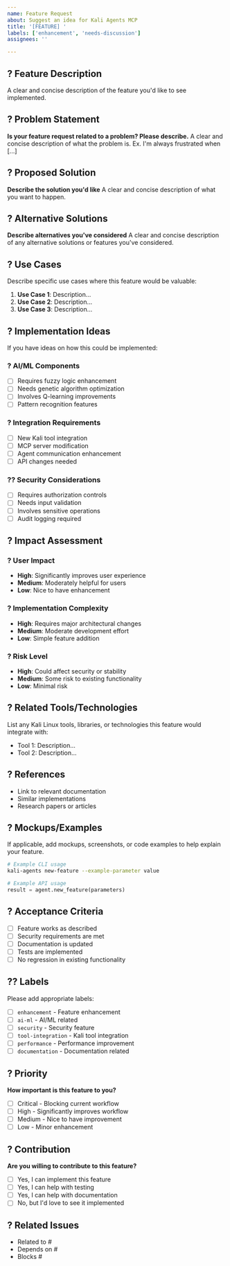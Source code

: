 ```yaml
---
name: Feature Request
about: Suggest an idea for Kali Agents MCP
title: '[FEATURE] '
labels: ['enhancement', 'needs-discussion']
assignees: ''

---
```


## ? Feature Description
A clear and concise description of the feature you'd like to see implemented.

## ? Problem Statement
**Is your feature request related to a problem? Please describe.**
A clear and concise description of what the problem is. Ex. I'm always frustrated when [...]

## ? Proposed Solution
**Describe the solution you'd like**
A clear and concise description of what you want to happen.

## ? Alternative Solutions
**Describe alternatives you've considered**
A clear and concise description of any alternative solutions or features you've considered.

## ? Use Cases
Describe specific use cases where this feature would be valuable:
1. **Use Case 1**: Description...
2. **Use Case 2**: Description...
3. **Use Case 3**: Description...

## ? Implementation Ideas
If you have ideas on how this could be implemented:

### ? **AI/ML Components**
- [ ] Requires fuzzy logic enhancement
- [ ] Needs genetic algorithm optimization  
- [ ] Involves Q-learning improvements
- [ ] Pattern recognition features

### ? **Integration Requirements**
- [ ] New Kali tool integration
- [ ] MCP server modification
- [ ] Agent communication enhancement
- [ ] API changes needed

### ?? **Security Considerations**
- [ ] Requires authorization controls
- [ ] Needs input validation
- [ ] Involves sensitive operations
- [ ] Audit logging required

## ? Impact Assessment

### ? **User Impact**
- **High**: Significantly improves user experience
- **Medium**: Moderately helpful for users
- **Low**: Nice to have enhancement

### ? **Implementation Complexity**
- **High**: Requires major architectural changes
- **Medium**: Moderate development effort
- **Low**: Simple feature addition

### ? **Risk Level**
- **High**: Could affect security or stability
- **Medium**: Some risk to existing functionality
- **Low**: Minimal risk

## ? Related Tools/Technologies
List any Kali Linux tools, libraries, or technologies this feature would integrate with:
- Tool 1: Description...
- Tool 2: Description...

## ? References
- Link to relevant documentation
- Similar implementations
- Research papers or articles

## ? Mockups/Examples
If applicable, add mockups, screenshots, or code examples to help explain your feature.

```bash
# Example CLI usage
kali-agents new-feature --example-parameter value
```

```python
# Example API usage
result = agent.new_feature(parameters)
```

## ? Acceptance Criteria
- [ ] Feature works as described
- [ ] Security requirements are met
- [ ] Documentation is updated
- [ ] Tests are implemented
- [ ] No regression in existing functionality

## ?? Labels
Please add appropriate labels:
- [ ] `enhancement` - Feature enhancement
- [ ] `ai-ml` - AI/ML related
- [ ] `security` - Security feature
- [ ] `tool-integration` - Kali tool integration
- [ ] `performance` - Performance improvement
- [ ] `documentation` - Documentation related

## ? Priority
**How important is this feature to you?**
- [ ] Critical - Blocking current workflow
- [ ] High - Significantly improves workflow
- [ ] Medium - Nice to have improvement
- [ ] Low - Minor enhancement

## ? Contribution
**Are you willing to contribute to this feature?**
- [ ] Yes, I can implement this feature
- [ ] Yes, I can help with testing
- [ ] Yes, I can help with documentation
- [ ] No, but I'd love to see it implemented

## ? Related Issues
- Related to #
- Depends on #
- Blocks #